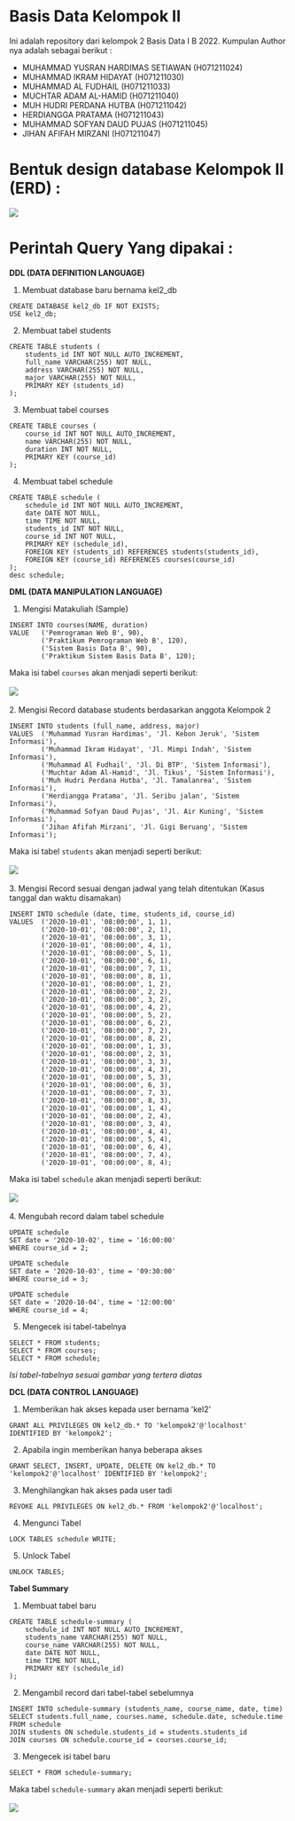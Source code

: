 # Basis Data Kelompok II

Ini adalah repository dari kelompok 2 Basis Data I B 2022.
Kumpulan Author nya adalah sebagai berikut :

- MUHAMMAD YUSRAN HARDIMAS SETIAWAN (H071211024)
- MUHAMMAD IKRAM HIDAYAT (H071211030)
- MUHAMMAD AL FUDHAIL (H071211033)
- MUCHTAR ADAM AL-HAMID (H071211040)
- MUH HUDRI PERDANA HUTBA (H071211042)
- HERDIANGGA PRATAMA (H071211043)
- MUHAMMAD SOFYAN DAUD PUJAS (H071211045)
- JIHAN AFIFAH MIRZANI (H071211047)

# Bentuk design database Kelompok II (ERD) :

<img src="erd-database.png">

# Perintah Query Yang dipakai :

**DDL (DATA DEFINITION LANGUAGE)**

1. Membuat database baru bernama kel2_db

```
CREATE DATABASE kel2_db IF NOT EXISTS;
USE kel2_db;
```

2. Membuat tabel students

```
CREATE TABLE students (
    students_id INT NOT NULL AUTO_INCREMENT,
    full_name VARCHAR(255) NOT NULL,
    address VARCHAR(255) NOT NULL,
    major VARCHAR(255) NOT NULL,
    PRIMARY KEY (students_id)
);
```

3. Membuat tabel courses

```
CREATE TABLE courses (
	course_id INT NOT NULL AUTO_INCREMENT,
	name VARCHAR(255) NOT NULL,
	duration INT NOT NULL,
	PRIMARY KEY (course_id)
);
```

4. Membuat tabel schedule

```
CREATE TABLE schedule (
    schedule_id INT NOT NULL AUTO_INCREMENT,
    date DATE NOT NULL,
    time TIME NOT NULL,
    students_id INT NOT NULL,
    course_id INT NOT NULL,
    PRIMARY KEY (schedule_id),
    FOREIGN KEY (students_id) REFERENCES students(students_id),
    FOREIGN KEY (course_id) REFERENCES courses(course_id)
);
desc schedule;
```

**DML (DATA MANIPULATION LANGUAGE)**

1. Mengisi Matakuliah (Sample)

```
INSERT INTO courses(NAME, duration)
VALUE   ('Pemrograman Web B', 90),
        ('Praktikum Pemrograman Web B', 120),
        ('Sistem Basis Data B', 90),
        ('Praktikum Sistem Basis Data B', 120);
```

Maka isi tabel `courses` akan menjadi seperti berikut:
<br><br><img src="assets/TableCourse.png"><br><br> 2. Mengisi Record database students berdasarkan anggota Kelompok 2

```
INSERT INTO students (full_name, address, major)
VALUES  ('Muhammad Yusran Hardimas', 'Jl. Kebon Jeruk', 'Sistem Informasi'),
        ('Muhammad Ikram Hidayat', 'Jl. Mimpi Indah', 'Sistem Informasi'),
        ('Muhammad Al Fudhail', 'Jl. Di BTP', 'Sistem Informasi'),
        ('Muchtar Adam Al-Hamid', 'Jl. Tikus', 'Sistem Informasi'),
        ('Muh Hudri Perdana Hutba', 'Jl. Tamalanrea', 'Sistem Informasi'),
        ('Herdiangga Pratama', 'Jl. Seribu jalan', 'Sistem Informasi'),
        ('Muhammad Sofyan Daud Pujas', 'Jl. Air Kuning', 'Sistem Informasi'),
        ('Jihan Afifah Mirzani', 'Jl. Gigi Beruang', 'Sistem Informasi');
```

Maka isi tabel `students` akan menjadi seperti berikut:
<br><br><img src="assets/TableStudent.png"><br><br> 3. Mengisi Record sesuai dengan jadwal yang telah ditentukan (Kasus tanggal dan waktu disamakan)

```
INSERT INTO schedule (date, time, students_id, course_id)
VALUES  ('2020-10-01', '08:00:00', 1, 1),
        ('2020-10-01', '08:00:00', 2, 1),
        ('2020-10-01', '08:00:00', 3, 1),
        ('2020-10-01', '08:00:00', 4, 1),
        ('2020-10-01', '08:00:00', 5, 1),
        ('2020-10-01', '08:00:00', 6, 1),
        ('2020-10-01', '08:00:00', 7, 1),
        ('2020-10-01', '08:00:00', 8, 1),
        ('2020-10-01', '08:00:00', 1, 2),
        ('2020-10-01', '08:00:00', 2, 2),
        ('2020-10-01', '08:00:00', 3, 2),
        ('2020-10-01', '08:00:00', 4, 2),
        ('2020-10-01', '08:00:00', 5, 2),
        ('2020-10-01', '08:00:00', 6, 2),
        ('2020-10-01', '08:00:00', 7, 2),
        ('2020-10-01', '08:00:00', 8, 2),
        ('2020-10-01', '08:00:00', 1, 3),
        ('2020-10-01', '08:00:00', 2, 3),
        ('2020-10-01', '08:00:00', 3, 3),
        ('2020-10-01', '08:00:00', 4, 3),
        ('2020-10-01', '08:00:00', 5, 3),
        ('2020-10-01', '08:00:00', 6, 3),
        ('2020-10-01', '08:00:00', 7, 3),
        ('2020-10-01', '08:00:00', 8, 3),
        ('2020-10-01', '08:00:00', 1, 4),
        ('2020-10-01', '08:00:00', 2, 4),
        ('2020-10-01', '08:00:00', 3, 4),
        ('2020-10-01', '08:00:00', 4, 4),
        ('2020-10-01', '08:00:00', 5, 4),
        ('2020-10-01', '08:00:00', 6, 4),
        ('2020-10-01', '08:00:00', 7, 4),
        ('2020-10-01', '08:00:00', 8, 4);
```

Maka isi tabel `schedule` akan menjadi seperti berikut:
<br><br><img src="assets/TableSchedule.png"><br><br> 4. Mengubah record dalam tabel schedule

```
UPDATE schedule
SET date = '2020-10-02', time = '16:00:00'
WHERE course_id = 2;

UPDATE schedule
SET date = '2020-10-03', time = '09:30:00'
WHERE course_id = 3;

UPDATE schedule
SET date = '2020-10-04', time = '12:00:00'
WHERE course_id = 4;
```

5. Mengecek isi tabel-tabelnya

```
SELECT * FROM students;
SELECT * FROM courses;
SELECT * FROM schedule;
```

_Isi tabel-tabelnya sesuai gambar yang tertera diatas_

**DCL (DATA CONTROL LANGUAGE)**

1. Memberikan hak akses kepada user bernama 'kel2'

```
GRANT ALL PRIVILEGES ON kel2_db.* TO 'kelompok2'@'localhost' IDENTIFIED BY 'kelompok2';
```

2. Apabila ingin memberikan hanya beberapa akses

```
GRANT SELECT, INSERT, UPDATE, DELETE ON kel2_db.* TO 'kelompok2'@'localhost' IDENTIFIED BY 'kelompok2';
```

3. Menghilangkan hak akses pada user tadi

```
REVOKE ALL PRIVILEGES ON kel2_db.* FROM 'kelompok2'@'localhost';
```

4. Mengunci Tabel

```
LOCK TABLES schedule WRITE;
```

5. Unlock Tabel

```
UNLOCK TABLES;
```

**Tabel Summary**

1. Membuat tabel baru

```
CREATE TABLE schedule-summary (
    schedule_id INT NOT NULL AUTO_INCREMENT,
    students_name VARCHAR(255) NOT NULL,
    course_name VARCHAR(255) NOT NULL,
    date DATE NOT NULL,
    time TIME NOT NULL,
    PRIMARY KEY (schedule_id)
);
```

2. Mengambil record dari tabel-tabel sebelumnya

```
INSERT INTO schedule-summary (students_name, course_name, date, time)
SELECT students.full_name, courses.name, schedule.date, schedule.time
FROM schedule
JOIN students ON schedule.students_id = students.students_id
JOIN courses ON schedule.course_id = courses.course_id;
```

3. Mengecek isi tabel baru

```
SELECT * FROM schedule-summary;
```

Maka tabel `schedule-summary` akan menjadi seperti berikut:
<br><br><img src="assets/TableSummary.png"><br><br>
